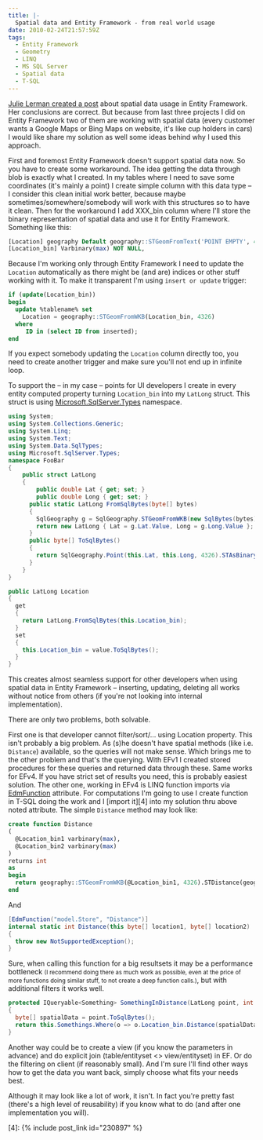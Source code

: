 ```yaml
---
title: |-
  Spatial data and Entity Framework - from real world usage
date: 2010-02-24T21:57:59Z
tags:
  - Entity Framework
  - Geometry
  - LINQ
  - MS SQL Server
  - Spatial data
  - T-SQL
---
```

[Julie Lerman created a post][1] about spatial data usage in Entity Framework. Her conclusions are correct. But because from last three projects I did on Entity Framework two of them are working with spatial data (every customer wants a Google Maps or Bing Maps on website, it's like cup holders in cars) I would like share my solution as well some ideas behind why I used this approach.

First and foremost Entity Framework doesn't support spatial data now. So you have to create some workaround. The idea getting the data through blob is exactly what I created. In my tables where I need to save some coordinates (it's mainly a point) I create simple column with this data type – I consider this clean initial work better, because maybe sometimes/somewhere/somebody will work with this structures so to have it clean. Then for the workaround I add XXX_bin column where I'll store the binary representation of spatial data and use it for Entity Framework. Something like this:

```sql
[Location] geography Default geography::STGeomFromText('POINT EMPTY', 4326) NOT NULL,
[Location_bin] Varbinary(max) NOT NULL,
```

Because I'm working only through Entity Framework I need to update the `Location` automatically as there might be (and are) indices or other stuff working with it. To make it transparent I'm using `insert or update` trigger:

```sql
if (update(Location_bin))
begin
  update %tablename% set
    Location = geography::STGeomFromWKB(Location_bin, 4326)
  where
     ID in (select ID from inserted);
end
```

If you expect somebody updating the `Location` column directly too, you need to create another trigger and make sure you'll not end up in infinite loop.

To support the – in my case – points for UI developers I create in every entity computed property turning `Location_bin` into my `LatLong` struct. This struct is using [Microsoft.SqlServer.Types][2] namespace.

```csharp
using System;
using System.Collections.Generic;
using System.Linq;
using System.Text;
using System.Data.SqlTypes;
using Microsoft.SqlServer.Types;
namespace FooBar
{
    public struct LatLong
    {
        public double Lat { get; set; }
        public double Long { get; set; }
      public static LatLong FromSqlBytes(byte[] bytes)
      {
        SqlGeography g = SqlGeography.STGeomFromWKB(new SqlBytes(bytes), 4326);
        return new LatLong { Lat = g.Lat.Value, Long = g.Long.Value };
      }
      public byte[] ToSqlBytes()
      {
        return SqlGeography.Point(this.Lat, this.Long, 4326).STAsBinary().Buffer;
      }
    }
}
```

```csharp
public LatLong Location
{
  get
  {
    return LatLong.FromSqlBytes(this.Location_bin);
  }
  set
  {
    this.Location_bin = value.ToSqlBytes();
  }
}
```

This creates almost seamless support for other developers when using spatial data in Entity Framework – inserting, updating, deleting all works without notice from others (if you're not looking into internal implementation).

There are only two problems, both solvable.

First one is that developer cannot filter/sort/… using Location property. This isn't probably a big problem. As (s)he doesn't have spatial methods (like i.e. `Distance`) available, so the queries will not make sense. Which brings me to the other problem and that's the querying. With EFv1 I created stored procedures for these queries and returned data through these. Same works for EFv4. If you have strict set of results you need, this is probably easiest solution. The other one, working in EFv4 is LINQ function imports via [EdmFunction][3] attribute. For computations I'm going to use I create function in T-SQL doing the work and I [import it][4] into my solution thru above noted attribute. The simple `Distance` method may look like:

```sql
create function Distance
(
  @Location_bin1 varbinary(max),
  @Location_bin2 varbinary(max)
)
returns int
as
begin
  return geography::STGeomFromWKB(@Location_bin1, 4326).STDistance(geography::STGeomFromWKB(@Location_bin2, 4326));
end
```

And

```csharp
[EdmFunction("model.Store", "Distance")]
internal static int Distance(this byte[] location1, byte[] location2)
{
  throw new NotSupportedException();
}
```

Sure, when calling this function for a big resultsets it may be a performance bottleneck <small>(I recommend doing there as much work as possible, even at the price of more functions doing similar stuff, to not create a deep function calls.)</small>, but with additional filters it works well.

```csharp
protected IQueryable<Something> SomethingInDistance(LatLong point, int distance)
{
  byte[] spatialData = point.ToSqlBytes();
  return this.Somethings.Where(o => o.Location_bin.Distance(spatialData) < distance);
}
```

Another way could be to create a view (if you know the parameters in advance) and do explicit join (table/entityset <> view/entityset) in EF. Or do the filtering on client (if reasonably small). And I'm sure I'll find other ways how to get the data you want back, simply choose what fits your needs best.

Although it may look like a lot of work, it isn't. In fact you're pretty fast (there's a high level of reusability) if you know what to do (and after one implementation you will).

[1]: http://thedatafarm.com/blog/data-access/yes-you-can-read-and-probably-write-spatial-data-with-entity-framework/
[2]: http://msdn.microsoft.com/en-us/library/microsoft.sqlserver.types(SQL.105).aspx
[3]: http://msdn.microsoft.com/en-us/library/system.data.objects.dataclasses.edmfunctionattribute(VS.100).aspx
[4]: {% include post_link id="230897" %}